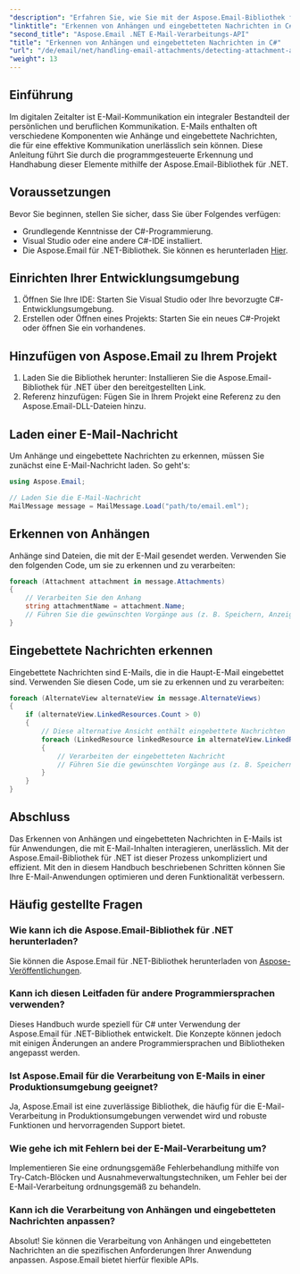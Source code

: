 ```yaml
---
"description": "Erfahren Sie, wie Sie mit der Aspose.Email-Bibliothek für .NET Anhänge und eingebettete Nachrichten in E-Mails effizient erkennen und verarbeiten. Diese umfassende Anleitung behandelt die Einrichtung."
"linktitle": "Erkennen von Anhängen und eingebetteten Nachrichten in C#"
"second_title": "Aspose.Email .NET E-Mail-Verarbeitungs-API"
"title": "Erkennen von Anhängen und eingebetteten Nachrichten in C#"
"url": "/de/email/net/handling-email-attachments/detecting-attachment-and-embedded-message-in-csharp/"
"weight": 13
---
```


## Einführung

Im digitalen Zeitalter ist E-Mail-Kommunikation ein integraler Bestandteil der persönlichen und beruflichen Kommunikation. E-Mails enthalten oft verschiedene Komponenten wie Anhänge und eingebettete Nachrichten, die für eine effektive Kommunikation unerlässlich sein können. Diese Anleitung führt Sie durch die programmgesteuerte Erkennung und Handhabung dieser Elemente mithilfe der Aspose.Email-Bibliothek für .NET.

## Voraussetzungen

Bevor Sie beginnen, stellen Sie sicher, dass Sie über Folgendes verfügen:

- Grundlegende Kenntnisse der C#-Programmierung.
- Visual Studio oder eine andere C#-IDE installiert.
- Die Aspose.Email für .NET-Bibliothek. Sie können es herunterladen [Hier](https://products.aspose.com/email/net).

## Einrichten Ihrer Entwicklungsumgebung

1. Öffnen Sie Ihre IDE: Starten Sie Visual Studio oder Ihre bevorzugte C#-Entwicklungsumgebung.
2. Erstellen oder Öffnen eines Projekts: Starten Sie ein neues C#-Projekt oder öffnen Sie ein vorhandenes.

## Hinzufügen von Aspose.Email zu Ihrem Projekt

1. Laden Sie die Bibliothek herunter: Installieren Sie die Aspose.Email-Bibliothek für .NET über den bereitgestellten Link.
2. Referenz hinzufügen: Fügen Sie in Ihrem Projekt eine Referenz zu den Aspose.Email-DLL-Dateien hinzu.

## Laden einer E-Mail-Nachricht

Um Anhänge und eingebettete Nachrichten zu erkennen, müssen Sie zunächst eine E-Mail-Nachricht laden. So geht's:

```csharp
using Aspose.Email;

// Laden Sie die E-Mail-Nachricht
MailMessage message = MailMessage.Load("path/to/email.eml");
```

## Erkennen von Anhängen

Anhänge sind Dateien, die mit der E-Mail gesendet werden. Verwenden Sie den folgenden Code, um sie zu erkennen und zu verarbeiten:

```csharp
foreach (Attachment attachment in message.Attachments)
{
    // Verarbeiten Sie den Anhang
    string attachmentName = attachment.Name;
    // Führen Sie die gewünschten Vorgänge aus (z. B. Speichern, Anzeigen usw.).
}
```

## Eingebettete Nachrichten erkennen

Eingebettete Nachrichten sind E-Mails, die in die Haupt-E-Mail eingebettet sind. Verwenden Sie diesen Code, um sie zu erkennen und zu verarbeiten:

```csharp
foreach (AlternateView alternateView in message.AlternateViews)
{
    if (alternateView.LinkedResources.Count > 0)
    {
        // Diese alternative Ansicht enthält eingebettete Nachrichten
        foreach (LinkedResource linkedResource in alternateView.LinkedResources)
        {
            // Verarbeiten der eingebetteten Nachricht
            // Führen Sie die gewünschten Vorgänge aus (z. B. Speichern, Anzeigen usw.).
        }
    }
}
```

## Abschluss

Das Erkennen von Anhängen und eingebetteten Nachrichten in E-Mails ist für Anwendungen, die mit E-Mail-Inhalten interagieren, unerlässlich. Mit der Aspose.Email-Bibliothek für .NET ist dieser Prozess unkompliziert und effizient. Mit den in diesem Handbuch beschriebenen Schritten können Sie Ihre E-Mail-Anwendungen optimieren und deren Funktionalität verbessern.

## Häufig gestellte Fragen

### Wie kann ich die Aspose.Email-Bibliothek für .NET herunterladen?

Sie können die Aspose.Email für .NET-Bibliothek herunterladen von [Aspose-Veröffentlichungen](https://releases.aspose.com/email/net/).

### Kann ich diesen Leitfaden für andere Programmiersprachen verwenden?

Dieses Handbuch wurde speziell für C# unter Verwendung der Aspose.Email für .NET-Bibliothek entwickelt. Die Konzepte können jedoch mit einigen Änderungen an andere Programmiersprachen und Bibliotheken angepasst werden.

### Ist Aspose.Email für die Verarbeitung von E-Mails in einer Produktionsumgebung geeignet?

Ja, Aspose.Email ist eine zuverlässige Bibliothek, die häufig für die E-Mail-Verarbeitung in Produktionsumgebungen verwendet wird und robuste Funktionen und hervorragenden Support bietet.

### Wie gehe ich mit Fehlern bei der E-Mail-Verarbeitung um?

Implementieren Sie eine ordnungsgemäße Fehlerbehandlung mithilfe von Try-Catch-Blöcken und Ausnahmeverwaltungstechniken, um Fehler bei der E-Mail-Verarbeitung ordnungsgemäß zu behandeln.

### Kann ich die Verarbeitung von Anhängen und eingebetteten Nachrichten anpassen?

Absolut! Sie können die Verarbeitung von Anhängen und eingebetteten Nachrichten an die spezifischen Anforderungen Ihrer Anwendung anpassen. Aspose.Email bietet hierfür flexible APIs.